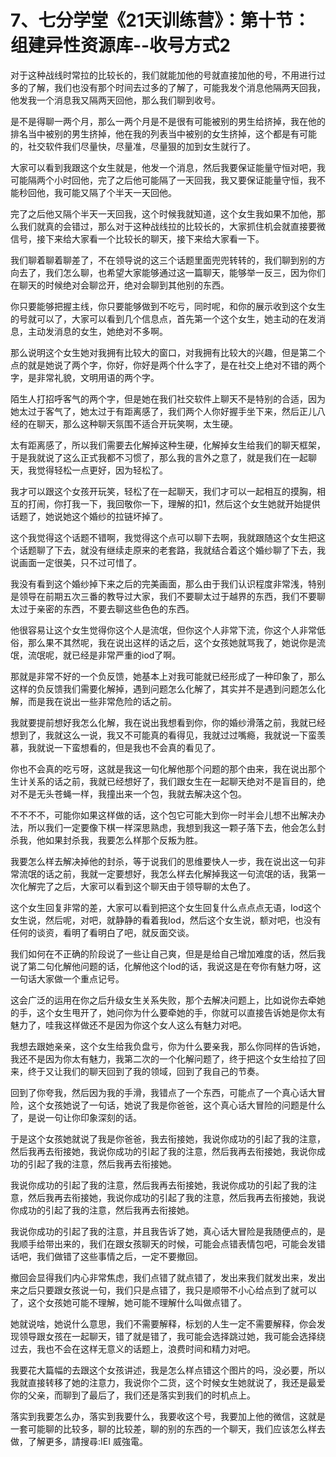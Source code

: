 # 7、七分学堂《21天训练营》：第十节：组建异性资源库--收号方式2

对于这种战线时常拉的比较长的，我们就能加他的号就直接加他的号，不用进行过多的了解，我们也没有那个时间去过多的了解了，可能我发个消息他隔两天回我，他发我一个消息我又隔两天回他，那么我们聊到收号。

是不是得聊一两个月，那么一两个月是不是很有可能被别的男生给挤掉，我在他的排名当中被别的男生挤掉，他在我的列表当中被别的女生挤掉，这个都是有可能的，社交软件我们尽量快，尽量准，尽量狠的加到女生就行了。

大家可以看到我跟这个女生就是，他发一个消息，然后我要保证能量守恒对吧，我可能隔两个小时回他，完了之后他可能隔了一天回我，我又要保证能量守恒，我不能秒回他，我可能又隔了个半天一天回他。

完了之后他又隔个半天一天回我，这个时候我就知道，这个女生我如果不加他，那么我们就真的会错过，那么对于这种战线拉的比较长的，大家抓住机会就直接要微信号，接下来给大家看一个比较长的聊天，接下来给大家看一下。

我们聊着聊着聊差了，不在领导说的这三个话题里面兜兜转转的，我们聊到别的方向去了，我们怎么聊，也希望大家能够通过这一篇聊天，能够举一反三，因为你们在聊天的时候绝对会聊岔开，绝对会聊到其他别的东西。

你只要能够把握主线，你只要能够做到不吃亏，同时呢，和你的展示收到这个女生的号就可以了，大家可以看到几个信息点，首先第一个这个女生，她主动的在发消息，主动发消息的女生，她绝对不多啊。

那么说明这个女生她对我拥有比较大的窗口，对我拥有比较大的兴趣，但是第二个点的就是她说了两个字，你好，你好是两个什么字了，是在社交上绝对不错的两个字，是非常礼貌，文明用语的两个字。

陌生人打招呼客气的两个字，但是她在我们社交软件上聊天不是特别的合适，因为她太过于客气了，她太过于有距离感了，我们两个人你好握手坐下来，然后正儿八经的在聊天，那么这种聊天氛围不适合开玩笑啊，太生硬。

太有距离感了，所以我们需要去化解掉这种生硬，化解掉女生给我们的聊天框架，于是我就说了这么正式我都不习惯了，那么我的言外之意了，就是我们在一起聊天，我觉得轻松一点更好，因为轻松了。

我才可以跟这个女孩开玩笑，轻松了在一起聊天，我们才可以一起相互的摸胸，相互的打闹，你打我一下，我回敬你一下，理解的扣1，然后这个女生她就开始提供话题了，她说她这个婚纱的拉链坏掉了。

这个我觉得这个话题不错啊，我觉得这个点可以聊下去啊，我就跟随这个女生把这个话题聊了下去，就没有继续走原来的老套路，我就结合着这个婚纱聊了下去，我说画面一定很美，只不过可惜了。

我没有看到这个婚纱掉下来之后的完美画面，那么由于我们认识程度非常浅，特别是领导在前期五次三番的教导过大家，我们不要聊太过于越界的东西，我们不要聊太过于亲密的东西，不要去聊这些色色的东西。

他很容易让这个女生觉得你这个人是流氓，但你这个人非常下流，你这个人非常低俗，那么果不其然呢，我在说出这样的话之后，这个女孩她就骂我了，她说你是流氓，流氓呢，就已经是非常严重的iod了啊。

那就是非常不好的一个负反馈，她基本上对我可能就已经形成了一种印象了，那么这样的负反馈我们需要化解掉，遇到问题怎么化解了，其实并不是遇到问题怎么化解，而是我在说出一些非常危险的话之前。

我就要提前想好我怎么化解，我在说出我想看到你，你的婚纱滑落之前，我就已经想到了，我就这么一说，我又不可能真的看得见，我就过过嘴瘾，我就说一下蛮羡慕，我就说一下蛮想看的，但是我也不会真的看见了。

你也不会真的吃亏呀，这就是我这一句化解他那个问题的那个由来，我在说出那个生计关系的话之前，我就已经想好了，我们跟女生在一起聊天绝对不是盲目的，绝对不是无头苍蝇一样，我撞出来一个包，我就去解决这个包。

不不不不，可能你如果这样做的话，这个包它可能大到你一时半会儿想不出解决办法，所以我们一定要像下棋一样深思熟虑，我想到我这一颗子落下去，他会怎么封杀我，他如果封杀我，我要怎么样那个反叛为胜。

我要怎么样去解决掉他的封杀，等于说我们的思维要快人一步，我在说出这一句非常流氓的话之前，我就一定要想好，我怎么样去化解掉我这一句流氓的话，我第一次化解完了之后，大家可以看到这个聊天由于领导聊的太色了。

这个女生回复非常的差，大家可以看到把这个女生回复什么点点点无语，Iod这个女生说，然后呢，对吧，就静静的看着我Iod，然后这个女生说，额对吧，也没有任何的谈资，看明了看明白了吧，就反面交谈。

我们如何在不正确的阶段说了一些让自己爽，但是是给自己增加难度的话，然后我说了第二句化解他问题的话，化解他这个Iod的话，我说这是在夸你有魅力呀，这一句话大家做一个重点记号。

这会广泛的运用在你之后升级女生关系失败，那个去解决问题上，比如说你去牵她的手，这个女生甩开了，她问你为什么要牵她的手，你就可以直接告诉她是你太有魅力了，哇我这样做还不是因为你这个女人这么有魅力对吧。

我想去跟她亲亲，这个女生给我负盘亏，你为什么要亲我，那么你同样的告诉她，我还不是因为你太有魅力，我第二次的一个化解问题了，终于把这个女生给拉了回来，终于又让我们的聊天回到了我的领域，回到了我自己的节奏。

回到了你夸我，然后因为我的手滑，我错点了一个东西，可能点了一个真心话大冒险，这个女孩她说了一句话，她说了我是你爸爸，这个真心话大冒险的问题是什么了，是说一句让你印象深刻的话。

于是这个女孩她就说了我是你爸爸，我去衔接她，我说你成功的引起了我的注意，然后我再去衔接她，我说你成功的引起了我的注意，然后我再去衔接她，我说你成功的引起了我的注意，然后我再去衔接她。

我说你成功的引起了我的注意，然后我再去衔接她，我说你成功的引起了我的注意，然后我再去衔接她，我说你成功的引起了我的注意，然后我再去衔接她，我说你成功的引起了我的注意，然后我再去衔接她。

我说你成功的引起了我的注意，并且我告诉了她，真心话大冒险是我随便点的，是我顺手给带出来的，我们在跟女孩聊天的时候，可能会点错表情包吧，可能会发错话吧，我们做错了这些事情之后，一定不要撤回。

撤回会显得我们内心非常焦虑，我们点错了就点错了，发出来我们就发出来，发出来之后只要跟女孩说一句，我们只是点错了，我只是顺带不小心给点到了就可以了，这个女孩她可能不理解，她可能不理解什么叫做点错了。

她就说啥，她说什么意思，我们不需要解释，标划的人生一定不需要解释，你会发现领导跟女孩在一起聊天，错了就是错了，我可能会选择跳过她，我可能会选择绕过去，我也不会在这样无意义的话题上，浪费时间和精力对吧。

我要花大篇幅的去跟这个女孩讲述，我是怎么样点错这个图片的吗，没必要，所以我就直接转移了她的注意力，我说你个二货，这个时候女生她就说了，我还是最爱你的父亲，而聊到了最后了，我们还是落实到我们的时机点上。

落实到我要怎么办，落实到我要什么，我要收这个号，我要加上他的微信，这就是一套可能聊的比较多，聊的比较差，聊的别的东西的一个聊天，我们应该怎么样去做，了解更多，請搜尋:IEI 威強電。


